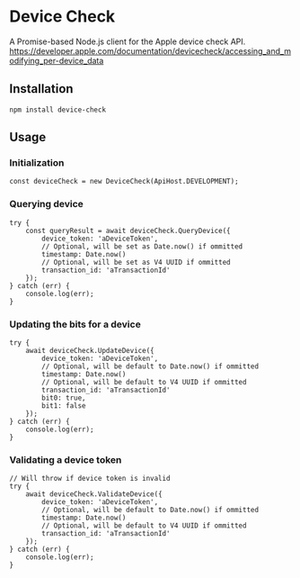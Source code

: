 # Device Check
A Promise-based Node.js client for the Apple device check API.
https://developer.apple.com/documentation/devicecheck/accessing_and_modifying_per-device_data

## Installation
``` 
npm install device-check 
```

## Usage

### Initialization
```
const deviceCheck = new DeviceCheck(ApiHost.DEVELOPMENT);
```

### Querying device
```
try {
    const queryResult = await deviceCheck.QueryDevice({ 
        device_token: 'aDeviceToken',
        // Optional, will be set as Date.now() if ommitted
        timestamp: Date.now()
        // Optional, will be set as V4 UUID if ommitted
        transaction_id: 'aTransactionId'
    });
} catch (err) {
    console.log(err);
}

```

### Updating the bits for a device
```
try {
    await deviceCheck.UpdateDevice({ 
        device_token: 'aDeviceToken',
        // Optional, will be default to Date.now() if ommitted
        timestamp: Date.now()
        // Optional, will be default to V4 UUID if ommitted
        transaction_id: 'aTransactionId'
        bit0: true,
        bit1: false
    });
} catch (err) {
    console.log(err);
}
```

### Validating a device token
```
// Will throw if device token is invalid
try {
    await deviceCheck.ValidateDevice({ 
        device_token: 'aDeviceToken',
        // Optional, will be default to Date.now() if ommitted
        timestamp: Date.now()
        // Optional, will be default to V4 UUID if ommitted
        transaction_id: 'aTransactionId'
    });
} catch (err) {
    console.log(err);
}
```

